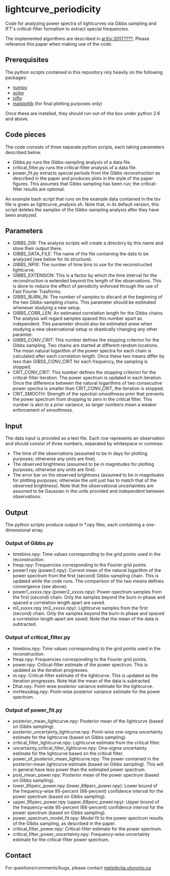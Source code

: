 # lightcurve_periodicity

Code for analyzing power spectra of lightcurves via Gibbs sampling and IFT's critical-filter formalism to extract special frequencies.

The implemented algorithms are described in [arXiv:2017.????](http://www.arxiv.org/abs/????). Please reference this paper when making use of the code.


## Prerequisites

The python scripts contained in this repository rely heavily on the following packages:
* [numpy](http://www.numpy.org)
* [scipy](https://www.scipy.org)
* [nifty](http://wwwmpa.mpa-garching.mpg.de/ift/nifty/)
* [matplotlib](http://matplotlib.org) (for final plotting purposes only)

Once these are installed, they should run out-of-the box under python 2.6 and above.


## Code pieces

The code consists of three separate python scripts, each taking parameters described below.
* Gibbs.py runs the Gibbs-sampling analysis of a data file.
* critical_filter.py runs the critical-filter analysis of a data file.
* power_fit.py extracts special periods from the Gibbs reconstruction as described in the paper and produces plots in the style of the paper figures. This assumes that Gibbs sampling has been run; the critical-filter results are optional.

An example bash script that runs on the example data contained in the tsv file is given as lightcurve_analysis.sh. Note that, in its default version, this script deletes the samples of the Gibbs-sampling analysis after they have been analyzed.


## Parameters

* GIBBS_DIR: The analysis scripts will create a directory by this name and store their output there.
* GIBBS_DATA_FILE: The name of the file containing the data to be analyzed (see below for its structure).
* GIBBS_NPIX: The number of time bins to use for the reconstructed lightcurve.
* GIBBS_EXTENSION: This is a factor by which the time interval for the reconstruction is extended beyond the length of the observations. This is done to reduce the effect of perodicity enforced through the use of Fast Fourier Trasforms.
* GIBBS_BURN_IN: The number of samples to discard at the beginning of the two Gibbs-sampling chains. This parameter should be estimated whenever studying a new setup.
* GIBBS_CORR_LEN: An estimated correlation length for the Gibbs chains. The analysis will regard samples spaced this number apart as independent. This parameter should also be estimated anew when studying a new observational setup or drastically changing any other paramter.
* GIBBS_CONV_CRIT: This number defines the stopping criterion for the Gibbs sampling. Two chains are started at different random locations. The mean natural logarithm of the power spectra for each chain is calculated after each correlation length. Once these two means differ by less than GIBSS_CONV_CRIT for each frequency, the sampling is stopped.
* CRIT_CONV_CRIT: This number defines the stopping criterion for the critical-filter iteration. The power spectrum is updated in each iteration. Once the difference between the natural logarithms of two consecutive power spectra is smaller than CRIT_CONV_CRIT, the iteration is stopped.
* CRIT_SMOOTH: Strength of the spectral-smoothness prior that prevents the power spectrum from dropping to zero in the critical filter. This number is akin to a prior variance, so larger numbers mean a weaker enforcement of smoothness.


## Input

The data input is provided as a text file. Each row represents an observation and should consist of three numbers, separated by whitespace or commas:
* The time of the observations (assumed to be in days for plotting purposes; otherwise any units are fine).
* The observed brightness (assumed to be in magnitudes for plotting purposes; otherwise any units are fine).
* The error bar on the observed brightness (assumed to be in magnitudes for plotting purposes; otherwise the unit just has to match that of the observed brightness).
Note that the observational uncertainties are assumed to be Gaussian in the units provided and independent between observations. 


## Output

The python scripts produce output in *.npy files, each containing a one-dimensional array.

### Output of Gibbs.py

* timebins.npy: Time values corresponding to the grid points used in the reconstruction.
* freqs.npy: Frequencies corresponding to the Fourier grid points.
* power1.npy (power2.npy): Current mean of the natural logarithm of the power spectrum from the first (second) Gibbs-sampling chain. This is updated while the code runs. The comparison of the two means defines convergence (see above).
* power1_xxxxx.npy (power2_xxxxx.npy): Power-spectrum samples from the first (second) chain. Only the samples beyond the burn-in phase and spaced a correlation length apart are saved.
* m1_xxxxx.npy (m2_xxxxx.npy): Lightcurve samples from the first (second) chain. Only the samples beyond the burn-in phase and spaced a correlation length apart are saved. Note that the mean of the data is subtracted.


### Output of critical_filter.py

* timebins.npy: Time values corresponding to the grid points used in the reconstruction.
* freqs.npy: Frequencies corresponding to the Fourier grid points.
* power.npy: Critical-filter estimate of the power spectrum. This is updated as the iteration progresses.
* m.npy: Critical-filter estimate of the lightcurve. This is updated as the iteration progresses. Note htat the mean of the data is subtracted.
* Dhat.npy: Point-wise posterior variance estimate for the lightcurve.
* invHessdiag.npy: Point-wise posterior variance estimate for the power spectrum.


### Output of power_fit.py

* posterior_mean_lightcurve.npy: Posterior mean of the lightcurve (based on Gibbs sampling).
* posterior_uncertainty_lightcurve.npy: Point-wise one-sigma uncertainty estimate for the lightcurve (based on Gibbs sampling).
* critical_filter_lightcurve.npy: Lightcurve estimate from the critical filter.
* uncertainty_critical_filter_lightcurve.npy: One-sigma uncertainty estimate for the lightcurve based on the critical filter.
* power_of_posterior_mean_lightcurve.npy: The power contained in the posterior-mean lightcurve estimate (based on Gibbs sampling). This will in general have less power than the estimated power spectrum.
* post_mean_power.npy: Posterior mean of the power spectrum (based on Gibbs sampling).
* lower_95perc_power.npy (lower_68perc_power.npy): Lower bound of the frequency-wise 95-percent (68-percent) confidence interval for the power spectrum (based on Gibbs sampling).
* upper_95perc_power.npy (upper_68perc_power.npy): Upper bound of the frequency-wide 95-percent (68-percent) confidence interval for the power spectrum (based on Gibbs sampling).
* power_spectrum_model_fit.npy: Model fit to the power spectrum results of the Gibbs sampling, as described in the paper.
* critical_filter_power.npy: Critical-filter estimate for the power spectrum.
* critical_filter_power_uncertainty.npy: Frequency-wise uncertainty estimate for the critical-filter power spectrum.


## Contact

For questions/comments/bugs, please contact niels@cita.utoronto.ca
